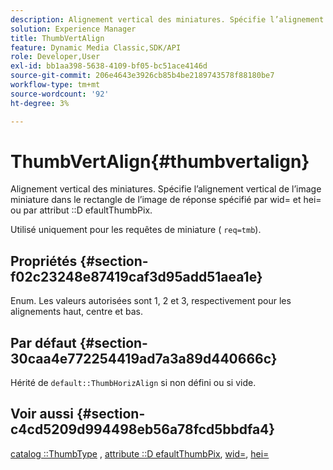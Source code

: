 ```yaml
---
description: Alignement vertical des miniatures. Spécifie l’alignement vertical de l’image miniature dans le rectangle de l’image de réponse spécifié par wid= et hei= ou par l’attribut DefaultThumbPix.
solution: Experience Manager
title: ThumbVertAlign
feature: Dynamic Media Classic,SDK/API
role: Developer,User
exl-id: bb1aa398-5638-4109-bf05-bc51ace4146d
source-git-commit: 206e4643e3926cb85b4be2189743578f88180be7
workflow-type: tm+mt
source-wordcount: '92'
ht-degree: 3%

---
```


# ThumbVertAlign{#thumbvertalign}

Alignement vertical des miniatures. Spécifie l’alignement vertical de l’image miniature dans le rectangle de l’image de réponse spécifié par wid= et hei= ou par attribut ::D efaultThumbPix.

Utilisé uniquement pour les requêtes de miniature ( `req=tmb`).

## Propriétés {#section-f02c23248e87419caf3d95add51aea1e}

Enum. Les valeurs autorisées sont 1, 2 et 3, respectivement pour les alignements haut, centre et bas.

## Par défaut {#section-30caa4e772254419ad7a3a89d440666c}

Hérité de `default::ThumbHorizAlign` si non défini ou si vide.

## Voir aussi {#section-c4cd5209d994498eb56a78fcd5bbdfa4}

[catalog ::ThumbType](/help/aem-is-ir-api/is-api/image-catalog/image-serving-api-ref/c-image-catalog-reference/c-image-svg-data-reference/c-image-data-reference/r-thumbtype-cat.md) , [attribute ::D efaultThumbPix](../../../../../is-api/image-catalog/image-serving-api-ref/c-image-catalog-reference/c-attributes-reference/r-defaultthumbpix.md#reference-cf52bb74bed2466e8bc8adb0cacd6141), [wid=](../../../../../is-api/http-ref/image-serving-api-ref/c-http-protocol-reference/c-command-reference/r-is-http-wid.md#reference-bfeadcb67bf4485f851eb21345527e47), [hei=](../../../../../is-api/http-ref/image-serving-api-ref/c-http-protocol-reference/c-command-reference/r-is-http-hei.md#reference-6d6f556ccc0e4b98a815e8a5c1944a96)
